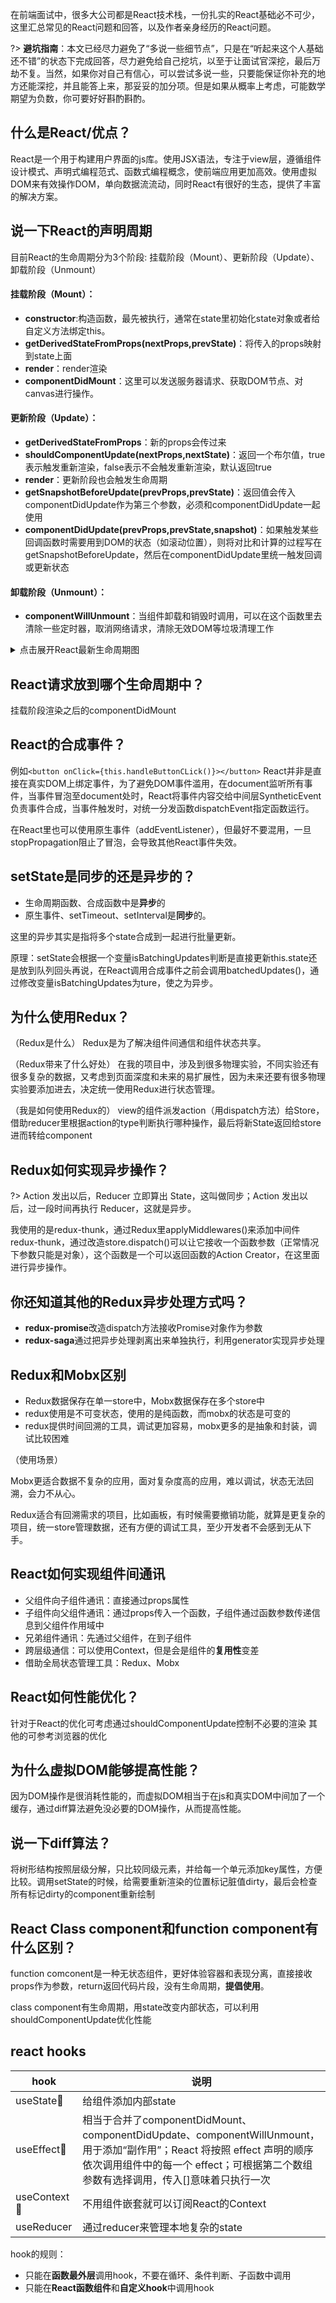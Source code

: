 在前端面试中，很多大公司都是React技术栈，一份扎实的React基础必不可少，这里汇总常见的React问题和回答，以及作者亲身经历的React问题。

?> **避坑指南**：本文已经尽力避免了“多说一些细节点”，只是在“听起来这个人基础还不错”的状态下完成回答，尽力避免给自己挖坑，以至于让面试官深挖，最后万劫不复。当然，如果你对自己有信心，可以尝试多说一些，只要能保证你补充的地方还能深挖，并且能答上来，那妥妥的加分项。但是如果从概率上考虑，可能数学期望为负数，你可要好好斟酌斟酌。

## 什么是React/优点？
React是一个用于构建用户界面的js库。使用JSX语法，专注于view层，遵循组件设计模式、声明式编程范式、函数式编程概念，使前端应用更加高效。使用虚拟DOM来有效操作DOM，单向数据流流动，同时React有很好的生态，提供了丰富的解决方案。

## 说一下React的声明周期

目前React的生命周期分为3个阶段: 挂载阶段（Mount）、更新阶段（Update）、卸载阶段（Unmount）

#### 挂载阶段（Mount）：
- **constructor**:构造函数，最先被执行，通常在state里初始化state对象或者给自定义方法绑定this。
- **getDerivedStateFromProps(nextProps,prevState)**：将传入的props映射到state上面
- **render**：render渲染
- **componentDidMount**：这里可以发送服务器请求、获取DOM节点、对canvas进行操作。

#### 更新阶段（Update）：
- **getDerivedStateFromProps**：新的props会传过来
- **shouldComponentUpdate(nextProps,nextState)**：返回一个布尔值，true表示触发重新渲染，false表示不会触发重新渲染，默认返回true
- **render**：更新阶段也会触发生命周期
- **getSnapshotBeforeUpdate(prevProps,prevState)**：返回值会传入componentDidUpdate作为第三个参数，必须和componentDidUpdate一起使用
- **componentDidUpdate(prevProps,prevState,snapshot)**：如果触发某些回调函数时需要用到DOM的状态（如滚动位置），则将对比和计算的过程写在getSnapshotBeforeUpdate，然后在componentDidUpdate里统一触发回调或更新状态

#### 卸载阶段（Unmount）：

- **componentWillUnmount**：当组件卸载和销毁时调用，可以在这个函数里去清除一些定时器，取消网络请求，清除无效DOM等垃圾清理工作







<details>
<summary>点击展开React最新生命周期图</summary>
<pre>
<iframe  
 height=850 
 width=90% 
 src="http://projects.wojtekmaj.pl/react-lifecycle-methods-diagram/"  
 frameborder=0  
 allowfullscreen>
 </iframe>
>
</pre>
</details>

## React请求放到哪个生命周期中？
挂载阶段渲染之后的componentDidMount
## React的合成事件？
例如`<button onClick={this.handleButtonCLick()}></button>`
React并非是直接在真实DOM上绑定事件，为了避免DOM事件滥用，在document监听所有事件，当事件冒泡至document处时，React将事件内容交给中间层SyntheticEvent负责事件合成，当事件触发时，对统一分发函数dispatchEvent指定函数运行。

在React里也可以使用原生事件（addEventListener），但最好不要混用，一旦stopPropagation阻止了冒泡，会导致其他React事件失效。
## setState是同步的还是异步的？
- 生命周期函数、合成函数中是**异步**的
- 原生事件、setTimeout、setInterval是**同步**的。

这里的异步其实是指将多个state合成到一起进行批量更新。

原理：setState会根据一个变量isBatchingUpdates判断是直接更新this.state还是放到队列回头再说，在React调用合成事件之前会调用batchedUpdates()，通过修改变量isBatchingUpdates为ture，使之为异步。
## 为什么使用Redux？
（Redux是什么）
Redux是为了解决组件间通信和组件状态共享。

（Redux带来了什么好处）
在我的项目中，涉及到很多物理实验，不同实验还有很多复杂的数据，又考虑到页面深度和未来的易扩展性，因为未来还要有很多物理实验要添加进去，决定统一使用Redux进行状态管理。

（我是如何使用Redux的）
view的组件派发action（用dispatch方法）给Store，借助reducer里根据action的type判断执行哪种操作，最后将新State返回给store进而转给component
## Redux如何实现异步操作？
?> Action 发出以后，Reducer 立即算出 State，这叫做同步；Action 发出以后，过一段时间再执行 Reducer，这就是异步。

我使用的是redux-thunk，通过Redux里applyMiddlewares()来添加中间件redux-thunk，通过改造store.dispatch()可以让它接收一个函数参数（正常情况下参数只能是对象），这个函数是一个可以返回函数的Action Creator，在这里面进行异步操作。
## 你还知道其他的Redux异步处理方式吗？

- **redux-promise**改造dispatch方法接收Promise对象作为参数
- **redux-saga**通过把异步处理剥离出来单独执行，利用generator实现异步处理

## Redux和Mobx区别
- Redux数据保存在单一store中，Mobx数据保存在多个store中
- redux使用是不可变状态，使用的是纯函数，而mobx的状态是可变的
- redux提供时间回溯的工具，调试更加容易，mobx更多的是抽象和封装，调试比较困难

（使用场景）

Mobx更适合数据不复杂的应用，面对复杂度高的应用，难以调试，状态无法回溯，会力不从心。

Redux适合有回溯需求的项目，比如画板，有时候需要撤销功能，就算是更复杂的项目，统一store管理数据，还有方便的调试工具，至少开发者不会感到无从下手。

## React如何实现组件间通讯
- 父组件向子组件通讯：直接通过props属性
- 子组件向父组件通讯：通过props传入一个函数，子组件通过函数参数传递信息到父组件作用域中
- 兄弟组件通讯：先通过父组件，在到子组件
- 跨层级通信：可以使用Context，但是会是组件的**复用性**变差
- 借助全局状态管理工具：Redux、Mobx

## React如何性能优化？
针对于React的优化可考虑通过shouldComponentUpdate控制不必要的渲染
其他的可参考浏览器的优化

## 为什么虚拟DOM能够提高性能？
因为DOM操作是很消耗性能的，而虚拟DOM相当于在js和真实DOM中间加了一个缓存，通过diff算法避免没必要的DOM操作，从而提高性能。

## 说一下diff算法？
将树形结构按照层级分解，只比较同级元素，并给每一个单元添加key属性，方便比较。调用setState的时候，给需要重新渲染的位置标记脏值dirty，最后会检查所有标记dirty的component重新绘制

## React Class component和function component有什么区别？
function comconent是一种无状态组件，更好体验容器和表现分离，直接接收props作为参数，return返回代码片段，没有生命周期，**提倡使用**。

class component有生命周期，用state改变内部状态，可以利用shouldComponentUpdate优化性能

## react hooks

|hook|说明|
|-|-|
|useState🏁|给组件添加内部state|
|useEffect🏁|相当于合并了componentDidMount、componentDidUpdate、componentWillUnmount，用于添加“副作用”；React 将按照 effect 声明的顺序依次调用组件中的每一个 effect；可根据第二个数组参数有选择调用，传入[]意味着只执行一次
|useContext🏁|不用组件嵌套就可以订阅React的Context|
|useReducer|通过reducer来管理本地复杂的state|

hook的规则：
- 只能在**函数最外层**调用hook，不要在循环、条件判断、子函数中调用
- 只能在**React函数组件**和**自定义hook**中调用hook
